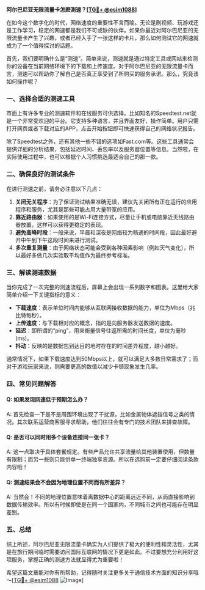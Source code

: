 **阿尔巴尼亚无限流量卡怎麽測速？[[TG💪+ @esim1088](https://t.me/s/esim1088)]**

在如今这个数字化的时代，网络速度的重要性不言而喻。无论是刷视频、玩游戏还是工作学习，稳定的网速都是我们不可或缺的伙伴。如果你最近对阿尔巴尼亚的无限流量卡产生了兴趣，或者已经入手了一张这样的卡片，那么如何测试它的网速就成为了一个值得探讨的话题。

首先，我们要明确什么是“测速”。简单来说，测速就是通过特定工具或网站来检测你的设备在当前网络环境下的下载和上传速度。对于阿尔巴尼亚的无限流量卡而言，测速可以帮助你了解自己是否真正享受到了所购买的服务承诺。那么，究竟该如何操作呢？

### 一、选择合适的测速工具

市面上有许多专业的测速软件和在线服务可供选择。比如知名的Speedtest.net就是一个非常受欢迎的平台。它支持多种语言，并且界面友好，操作简单。用户只需打开网页或者下载对应的APP，点击开始按钮即可快速获得自己的网络状况报告。

除了Speedtest之外，还有其他一些不错的选项如Fast.com等。这些工具通常会提供详细的分析结果，包括延迟时间、丢包率以及服务器位置等信息。当然啦，在实际使用过程中，也可以根据个人习惯挑选最适合自己的那一款。

### 二、确保良好的测试条件

在进行测速之前，请务必注意以下几点：

1. **关闭无关程序**：为了保证测试结果准确无误，建议先关闭所有正在运行的应用程序和服务，尤其是那些可能占用大量带宽的应用。
2. **靠近路由器**：如果使用的是Wi-Fi连接方式，尽量让手机或电脑靠近无线路由器放置，这样可以获得更稳定的表现。
3. **避免高峰时段**：一般来说，早晨和深夜是网络较为畅通的时间段，因此最好避开中午到下午这段时间来进行测试。
4. **多次重复测量**：由于网络状态可能会受到各种因素影响（例如天气变化），所以最好多做几次实验取平均值作为最终参考标准。

### 三、解读测速数据

当你完成了一次完整的测速流程后，屏幕上会出现一系列数字和图表。这里给大家简单介绍一下关键指标的意义：

- **下载速度**：表示单位时间内能够从互联网接收数据的能力，单位为Mbps（兆比特每秒）。
- **上传速度**：与下载相对应的概念，指的是向服务器发送数据的速度。
- **延迟**：即所谓的“ping”，用来衡量信号往返所需的时间长度，单位为毫秒(ms)。
- **抖动**：反映的是数据包到达目的地时存在的时间差异程度，越小越好。

通常情况下，如果下载速度达到50Mbps以上，就可以满足大多数日常需求了；而对于游戏玩家来说，则需要更高的数值以减少卡顿现象发生几率。

### 四、常见问题解答

#### Q: 如果发现网速低于预期怎么办？
A: 首先检查一下是不是周围环境出现了干扰源，比如金属物体遮挡信号之类的情况。其次联系运营商客服寻求帮助，他们往往会有专门的技术团队来排查故障。

#### Q: 是否可以同时用多个设备连接同一张卡？
A: 这一点取决于具体套餐规定。有些产品允许共享流量给其他装置使用，但数量有限制；而另一些则只能供单一终端独享资源。所以在选购前一定要仔细阅读条款内容哦！

#### Q: 测速结果会不会因为地理位置不同而有所差异？
A: 当然会！不同的地理位置意味着离数据中心的距离远近不同，从而直接影响到数据传输效率。所以有时候即使是在同一个国家内，不同城市之间也可能存在明显差别。

### 五、总结

综上所述，阿尔巴尼亚无限流量卡确实为人们提供了极大的便利性和灵活性，尤其是在旅行期间临时需要访问国际互联网的情况下更是如此。不过要想充分利用好这项服务，掌握正确的测速方法就显得尤为重要啦！

希望这篇文章能对你有所帮助，记得随时关注更多关于通信技术方面的知识分享哦～[[TG💪+ @esim1088](https://t.me/s/esim1088) ![Image](https://i.postimg.cc/4NQfJmqS/Snipaste-2025-05-13-00-14-12.png)]